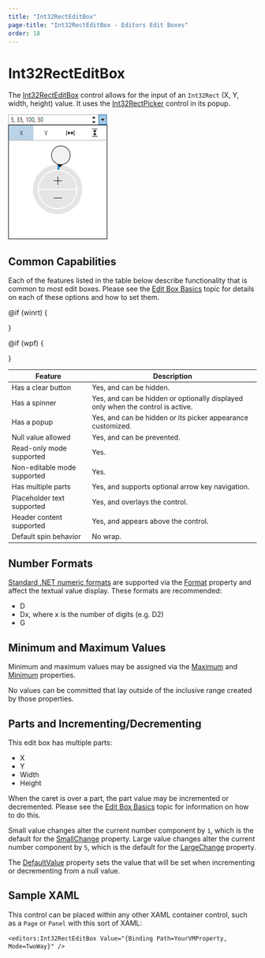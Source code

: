 ```yaml
---
title: "Int32RectEditBox"
page-title: "Int32RectEditBox - Editors Edit Boxes"
order: 18
---
```

# Int32RectEditBox

The [Int32RectEditBox](xref:@ActiproUIRoot.Controls.Editors.Int32RectEditBox) control allows for the input of an `Int32Rect` (X, Y, width, height) value.  It uses the [Int32RectPicker](../pickers/int32rectpicker.md) control in its popup.

![Screenshot](../images/recteditbox-opened.png)

## Common Capabilities

Each of the features listed in the table below describe functionality that is common to most edit boxes.  Please see the [Edit Box Basics](parteditboxbase.md) topic for details on each of these options and how to set them.

<table>
<thead>

<tr>
<th>Feature</th>
<th>Description</th>
</tr>

</thead>
<tbody>

@if (winrt) {
<tr>
<td>Has a clear button</td>
<td>Yes, and can be hidden.</td>
</tr>
}

@if (wpf) {
<tr>
<td>Has a spinner</td>
<td>Yes, and can be hidden or optionally displayed only when the control is active.</td>
</tr>
}

<tr>
<td>Has a popup</td>
<td>Yes, and can be hidden or its picker appearance customized.</td>
</tr>

<tr>
<td>Null value allowed</td>
<td>Yes, and can be prevented.</td>
</tr>

<tr>
<td>Read-only mode supported</td>
<td>Yes.</td>
</tr>

<tr>
<td>Non-editable mode supported</td>
<td>Yes.</td>
</tr>

<tr>
<td>Has multiple parts</td>
<td>Yes, and supports optional arrow key navigation.</td>
</tr>

<tr>
<td>Placeholder text supported</td>
<td>Yes, and overlays the control.</td>
</tr>

<tr>
<td>Header content supported</td>
<td>Yes, and appears above the control.</td>
</tr>

<tr>
<td>Default spin behavior</td>
<td>No wrap.</td>
</tr>

</tbody>
</table>

## Number Formats

[Standard .NET numeric formats](https://docs.microsoft.com/en-us/dotnet/standard/base-types/standard-numeric-format-strings) are supported via the [Format](xref:@ActiproUIRoot.Controls.Editors.Int32RectEditBox.Format) property and affect the textual value display.  These formats are recommended:

- D
- Dx, where x is the number of digits (e.g. D2)
- G

## Minimum and Maximum Values

Minimum and maximum values may be assigned via the [Maximum](xref:@ActiproUIRoot.Controls.Editors.Int32RectEditBox.Maximum) and [Minimum](xref:@ActiproUIRoot.Controls.Editors.Int32RectEditBox.Minimum) properties.

No values can be committed that lay outside of the inclusive range created by those properties.

## Parts and Incrementing/Decrementing

This edit box has multiple parts:

- X
- Y
- Width
- Height

When the caret is over a part, the part value may be incremented or decremented.  Please see the [Edit Box Basics](parteditboxbase.md) topic for information on how to do this.

Small value changes alter the current number component by `1`, which is the default for the [SmallChange](xref:@ActiproUIRoot.Controls.Editors.Int32RectEditBox.SmallChange) property.  Large value changes alter the current number component by `5`, which is the default for the [LargeChange](xref:@ActiproUIRoot.Controls.Editors.Int32RectEditBox.LargeChange) property.

The [DefaultValue](xref:@ActiproUIRoot.Controls.Editors.Int32RectEditBox.DefaultValue) property sets the value that will be set when incrementing or decrementing from a null value.

## Sample XAML

This control can be placed within any other XAML container control, such as a `Page` or `Panel` with this sort of XAML:

```xaml
<editors:Int32RectEditBox Value="{Binding Path=YourVMProperty, Mode=TwoWay}" />
```

